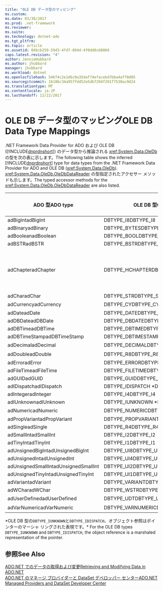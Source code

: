 ```yaml
---
title: "OLE DB データ型のマッピング"
ms.custom: 
ms.date: 03/30/2017
ms.prod: .net-framework
ms.reviewer: 
ms.suite: 
ms.technology: dotnet-ado
ms.tgt_pltfrm: 
ms.topic: article
ms.assetid: 04bcb259-59d3-4fd7-894d-4f0dd0c68069
caps.latest.revision: "4"
author: JennieHubbard
ms.author: jhubbard
manager: jhubbard
ms.workload: dotnet
ms.openlocfilehash: 546f4c2e1d6c0a35daf74efacebd7bba4aff8d05
ms.sourcegitcommit: 16186c34a957fdd52e5db7294f291f7530ac9d24
ms.translationtype: MT
ms.contentlocale: ja-JP
ms.lasthandoff: 12/22/2017
---
```

# <a name="ole-db-data-type-mappings"></a><span data-ttu-id="0312a-102">OLE DB データ型のマッピング</span><span class="sxs-lookup"><span data-stu-id="0312a-102">OLE DB Data Type Mappings</span></span>
<span data-ttu-id="0312a-103">.NET Framework Data Provider for ADO および OLE DB ([!INCLUDE[dnprdnshort](../../../../includes/dnprdnshort-md.md)]) のデータ型から推論される <xref:System.Data.OleDb> の型を次の表に示します。</span><span class="sxs-lookup"><span data-stu-id="0312a-103">The following table shows the inferred [!INCLUDE[dnprdnshort](../../../../includes/dnprdnshort-md.md)] type for data types from the .NET Framework Data Provider for ADO and OLE DB (<xref:System.Data.OleDb>).</span></span> <span data-ttu-id="0312a-104"><xref:System.Data.OleDb.OleDbDataReader> の型指定されたアクセサー メソッドも示します。</span><span class="sxs-lookup"><span data-stu-id="0312a-104">The typed accessor methods for the <xref:System.Data.OleDb.OleDbDataReader> are also listed.</span></span>  
  
|<span data-ttu-id="0312a-105">ADO 型</span><span class="sxs-lookup"><span data-stu-id="0312a-105">ADO type</span></span>|<span data-ttu-id="0312a-106">OLE DB 型</span><span class="sxs-lookup"><span data-stu-id="0312a-106">OLE DB type</span></span>|[!INCLUDE[dnprdnshort](../../../../includes/dnprdnshort-md.md)]<span data-ttu-id="0312a-107"> 型</span><span class="sxs-lookup"><span data-stu-id="0312a-107"> type</span></span>|[!INCLUDE[dnprdnshort](../../../../includes/dnprdnshort-md.md)]<span data-ttu-id="0312a-108"> の型指定されたアクセサー</span><span class="sxs-lookup"><span data-stu-id="0312a-108"> typed accessor</span></span>|  
|--------------|-----------------|----------------------------------------------------------------------|--------------------------------------------------------------------------------|  
|<span data-ttu-id="0312a-109">adBigInt</span><span class="sxs-lookup"><span data-stu-id="0312a-109">adBigInt</span></span>|<span data-ttu-id="0312a-110">DBTYPE_I8</span><span class="sxs-lookup"><span data-stu-id="0312a-110">DBTYPE_I8</span></span>|<span data-ttu-id="0312a-111">Int64</span><span class="sxs-lookup"><span data-stu-id="0312a-111">Int64</span></span>|<span data-ttu-id="0312a-112">GetInt64()</span><span class="sxs-lookup"><span data-stu-id="0312a-112">GetInt64()</span></span>|  
|<span data-ttu-id="0312a-113">adBinary</span><span class="sxs-lookup"><span data-stu-id="0312a-113">adBinary</span></span>|<span data-ttu-id="0312a-114">DBTYPE_BYTES</span><span class="sxs-lookup"><span data-stu-id="0312a-114">DBTYPE_BYTES</span></span>|<span data-ttu-id="0312a-115">Byte[]</span><span class="sxs-lookup"><span data-stu-id="0312a-115">Byte[]</span></span>|<span data-ttu-id="0312a-116">GetBytes()</span><span class="sxs-lookup"><span data-stu-id="0312a-116">GetBytes()</span></span>|  
|<span data-ttu-id="0312a-117">adBoolean</span><span class="sxs-lookup"><span data-stu-id="0312a-117">adBoolean</span></span>|<span data-ttu-id="0312a-118">DBTYPE_BOOL</span><span class="sxs-lookup"><span data-stu-id="0312a-118">DBTYPE_BOOL</span></span>|<span data-ttu-id="0312a-119">Boolean</span><span class="sxs-lookup"><span data-stu-id="0312a-119">Boolean</span></span>|<span data-ttu-id="0312a-120">GetBoolean()</span><span class="sxs-lookup"><span data-stu-id="0312a-120">GetBoolean()</span></span>|  
|<span data-ttu-id="0312a-121">adBSTR</span><span class="sxs-lookup"><span data-stu-id="0312a-121">adBSTR</span></span>|<span data-ttu-id="0312a-122">DBTYPE_BSTR</span><span class="sxs-lookup"><span data-stu-id="0312a-122">DBTYPE_BSTR</span></span>|<span data-ttu-id="0312a-123">String</span><span class="sxs-lookup"><span data-stu-id="0312a-123">String</span></span>|<span data-ttu-id="0312a-124">GetString()</span><span class="sxs-lookup"><span data-stu-id="0312a-124">GetString()</span></span>|  
|<span data-ttu-id="0312a-125">adChapter</span><span class="sxs-lookup"><span data-stu-id="0312a-125">adChapter</span></span>|<span data-ttu-id="0312a-126">DBTYPE_HCHAPTER</span><span class="sxs-lookup"><span data-stu-id="0312a-126">DBTYPE_HCHAPTER</span></span>|<span data-ttu-id="0312a-127">`DataReader` によってサポートされます。</span><span class="sxs-lookup"><span data-stu-id="0312a-127">Supported through the `DataReader`.</span></span> <span data-ttu-id="0312a-128">参照してください[DataReader を使用してデータを取得する](../../../../docs/framework/data/adonet/retrieving-data-using-a-datareader.md)です。</span><span class="sxs-lookup"><span data-stu-id="0312a-128">See [Retrieving Data Using a DataReader](../../../../docs/framework/data/adonet/retrieving-data-using-a-datareader.md).</span></span>|<span data-ttu-id="0312a-129">GetValue()</span><span class="sxs-lookup"><span data-stu-id="0312a-129">GetValue()</span></span>|  
|<span data-ttu-id="0312a-130">adChar</span><span class="sxs-lookup"><span data-stu-id="0312a-130">adChar</span></span>|<span data-ttu-id="0312a-131">DBTYPE_STR</span><span class="sxs-lookup"><span data-stu-id="0312a-131">DBTYPE_STR</span></span>|<span data-ttu-id="0312a-132">String</span><span class="sxs-lookup"><span data-stu-id="0312a-132">String</span></span>|<span data-ttu-id="0312a-133">GetString()</span><span class="sxs-lookup"><span data-stu-id="0312a-133">GetString()</span></span>|  
|<span data-ttu-id="0312a-134">adCurrency</span><span class="sxs-lookup"><span data-stu-id="0312a-134">adCurrency</span></span>|<span data-ttu-id="0312a-135">DBTYPE_CY</span><span class="sxs-lookup"><span data-stu-id="0312a-135">DBTYPE_CY</span></span>|<span data-ttu-id="0312a-136">Decimal (10 進数型)</span><span class="sxs-lookup"><span data-stu-id="0312a-136">Decimal</span></span>|<span data-ttu-id="0312a-137">GetDecimal()</span><span class="sxs-lookup"><span data-stu-id="0312a-137">GetDecimal()</span></span>|  
|<span data-ttu-id="0312a-138">adDate</span><span class="sxs-lookup"><span data-stu-id="0312a-138">adDate</span></span>|<span data-ttu-id="0312a-139">DBTYPE_DATE</span><span class="sxs-lookup"><span data-stu-id="0312a-139">DBTYPE_DATE</span></span>|<span data-ttu-id="0312a-140">DateTime</span><span class="sxs-lookup"><span data-stu-id="0312a-140">DateTime</span></span>|<span data-ttu-id="0312a-141">GetDateTime()</span><span class="sxs-lookup"><span data-stu-id="0312a-141">GetDateTime()</span></span>|  
|<span data-ttu-id="0312a-142">adDBDate</span><span class="sxs-lookup"><span data-stu-id="0312a-142">adDBDate</span></span>|<span data-ttu-id="0312a-143">DBTYPE_DBDATE</span><span class="sxs-lookup"><span data-stu-id="0312a-143">DBTYPE_DBDATE</span></span>|<span data-ttu-id="0312a-144">DateTime</span><span class="sxs-lookup"><span data-stu-id="0312a-144">DateTime</span></span>|<span data-ttu-id="0312a-145">GetDateTime()</span><span class="sxs-lookup"><span data-stu-id="0312a-145">GetDateTime()</span></span>|  
|<span data-ttu-id="0312a-146">adDBTime</span><span class="sxs-lookup"><span data-stu-id="0312a-146">adDBTime</span></span>|<span data-ttu-id="0312a-147">DBTYPE_DBTIME</span><span class="sxs-lookup"><span data-stu-id="0312a-147">DBTYPE_DBTIME</span></span>|<span data-ttu-id="0312a-148">DateTime</span><span class="sxs-lookup"><span data-stu-id="0312a-148">DateTime</span></span>|<span data-ttu-id="0312a-149">GetDateTime()</span><span class="sxs-lookup"><span data-stu-id="0312a-149">GetDateTime()</span></span>|  
|<span data-ttu-id="0312a-150">adDBTimeStamp</span><span class="sxs-lookup"><span data-stu-id="0312a-150">adDBTimeStamp</span></span>|<span data-ttu-id="0312a-151">DBTYPE_DBTIMESTAMP</span><span class="sxs-lookup"><span data-stu-id="0312a-151">DBTYPE_DBTIMESTAMP</span></span>|<span data-ttu-id="0312a-152">DateTime</span><span class="sxs-lookup"><span data-stu-id="0312a-152">DateTime</span></span>|<span data-ttu-id="0312a-153">GetDateTime()</span><span class="sxs-lookup"><span data-stu-id="0312a-153">GetDateTime()</span></span>|  
|<span data-ttu-id="0312a-154">adDecimal</span><span class="sxs-lookup"><span data-stu-id="0312a-154">adDecimal</span></span>|<span data-ttu-id="0312a-155">DBTYPE_DECIMAL</span><span class="sxs-lookup"><span data-stu-id="0312a-155">DBTYPE_DECIMAL</span></span>|<span data-ttu-id="0312a-156">Decimal (10 進数型)</span><span class="sxs-lookup"><span data-stu-id="0312a-156">Decimal</span></span>|<span data-ttu-id="0312a-157">GetDecimal()</span><span class="sxs-lookup"><span data-stu-id="0312a-157">GetDecimal()</span></span>|  
|<span data-ttu-id="0312a-158">adDouble</span><span class="sxs-lookup"><span data-stu-id="0312a-158">adDouble</span></span>|<span data-ttu-id="0312a-159">DBTYPE_R8</span><span class="sxs-lookup"><span data-stu-id="0312a-159">DBTYPE_R8</span></span>|<span data-ttu-id="0312a-160">Double (倍精度浮動小数点型)</span><span class="sxs-lookup"><span data-stu-id="0312a-160">Double</span></span>|<span data-ttu-id="0312a-161">GetDouble()</span><span class="sxs-lookup"><span data-stu-id="0312a-161">GetDouble()</span></span>|  
|<span data-ttu-id="0312a-162">adError</span><span class="sxs-lookup"><span data-stu-id="0312a-162">adError</span></span>|<span data-ttu-id="0312a-163">DBTYPE_ERROR</span><span class="sxs-lookup"><span data-stu-id="0312a-163">DBTYPE_ERROR</span></span>|<span data-ttu-id="0312a-164">ExternalException</span><span class="sxs-lookup"><span data-stu-id="0312a-164">ExternalException</span></span>|<span data-ttu-id="0312a-165">GetValue()</span><span class="sxs-lookup"><span data-stu-id="0312a-165">GetValue()</span></span>|  
|<span data-ttu-id="0312a-166">adFileTime</span><span class="sxs-lookup"><span data-stu-id="0312a-166">adFileTime</span></span>|<span data-ttu-id="0312a-167">DBTYPE_FILETIME</span><span class="sxs-lookup"><span data-stu-id="0312a-167">DBTYPE_FILETIME</span></span>|<span data-ttu-id="0312a-168">DateTime</span><span class="sxs-lookup"><span data-stu-id="0312a-168">DateTime</span></span>|<span data-ttu-id="0312a-169">GetDateTime()</span><span class="sxs-lookup"><span data-stu-id="0312a-169">GetDateTime()</span></span>|  
|<span data-ttu-id="0312a-170">adGUID</span><span class="sxs-lookup"><span data-stu-id="0312a-170">adGUID</span></span>|<span data-ttu-id="0312a-171">DBTYPE_GUID</span><span class="sxs-lookup"><span data-stu-id="0312a-171">DBTYPE_GUID</span></span>|<span data-ttu-id="0312a-172">Guid</span><span class="sxs-lookup"><span data-stu-id="0312a-172">Guid</span></span>|<span data-ttu-id="0312a-173">GetGuid()</span><span class="sxs-lookup"><span data-stu-id="0312a-173">GetGuid()</span></span>|  
|<span data-ttu-id="0312a-174">adIDispatch</span><span class="sxs-lookup"><span data-stu-id="0312a-174">adIDispatch</span></span>|<span data-ttu-id="0312a-175">DBTYPE_IDISPATCH *</span><span class="sxs-lookup"><span data-stu-id="0312a-175">DBTYPE_IDISPATCH *</span></span>|<span data-ttu-id="0312a-176">Object</span><span class="sxs-lookup"><span data-stu-id="0312a-176">Object</span></span>|<span data-ttu-id="0312a-177">GetValue()</span><span class="sxs-lookup"><span data-stu-id="0312a-177">GetValue()</span></span>|  
|<span data-ttu-id="0312a-178">adInteger</span><span class="sxs-lookup"><span data-stu-id="0312a-178">adInteger</span></span>|<span data-ttu-id="0312a-179">DBTYPE_I4</span><span class="sxs-lookup"><span data-stu-id="0312a-179">DBTYPE_I4</span></span>|<span data-ttu-id="0312a-180">Int32</span><span class="sxs-lookup"><span data-stu-id="0312a-180">Int32</span></span>|<span data-ttu-id="0312a-181">GetInt32()</span><span class="sxs-lookup"><span data-stu-id="0312a-181">GetInt32()</span></span>|  
|<span data-ttu-id="0312a-182">adIUnknown</span><span class="sxs-lookup"><span data-stu-id="0312a-182">adIUnknown</span></span>|<span data-ttu-id="0312a-183">DBTYPE_IUNKNOWN *</span><span class="sxs-lookup"><span data-stu-id="0312a-183">DBTYPE_IUNKNOWN *</span></span>|<span data-ttu-id="0312a-184">Object</span><span class="sxs-lookup"><span data-stu-id="0312a-184">Object</span></span>|<span data-ttu-id="0312a-185">GetValue()</span><span class="sxs-lookup"><span data-stu-id="0312a-185">GetValue()</span></span>|  
|<span data-ttu-id="0312a-186">adNumeric</span><span class="sxs-lookup"><span data-stu-id="0312a-186">adNumeric</span></span>|<span data-ttu-id="0312a-187">DBTYPE_NUMERIC</span><span class="sxs-lookup"><span data-stu-id="0312a-187">DBTYPE_NUMERIC</span></span>|<span data-ttu-id="0312a-188">Decimal (10 進数型)</span><span class="sxs-lookup"><span data-stu-id="0312a-188">Decimal</span></span>|<span data-ttu-id="0312a-189">GetDecimal()</span><span class="sxs-lookup"><span data-stu-id="0312a-189">GetDecimal()</span></span>|  
|<span data-ttu-id="0312a-190">adPropVariant</span><span class="sxs-lookup"><span data-stu-id="0312a-190">adPropVariant</span></span>|<span data-ttu-id="0312a-191">DBTYPE_PROPVARIANT</span><span class="sxs-lookup"><span data-stu-id="0312a-191">DBTYPE_PROPVARIANT</span></span>|<span data-ttu-id="0312a-192">Object</span><span class="sxs-lookup"><span data-stu-id="0312a-192">Object</span></span>|<span data-ttu-id="0312a-193">GetValue()</span><span class="sxs-lookup"><span data-stu-id="0312a-193">GetValue()</span></span>|  
|<span data-ttu-id="0312a-194">adSingle</span><span class="sxs-lookup"><span data-stu-id="0312a-194">adSingle</span></span>|<span data-ttu-id="0312a-195">DBTYPE_R4</span><span class="sxs-lookup"><span data-stu-id="0312a-195">DBTYPE_R4</span></span>|<span data-ttu-id="0312a-196">Single</span><span class="sxs-lookup"><span data-stu-id="0312a-196">Single</span></span>|<span data-ttu-id="0312a-197">GetFloat()</span><span class="sxs-lookup"><span data-stu-id="0312a-197">GetFloat()</span></span>|  
|<span data-ttu-id="0312a-198">adSmallInt</span><span class="sxs-lookup"><span data-stu-id="0312a-198">adSmallInt</span></span>|<span data-ttu-id="0312a-199">DBTYPE_I2</span><span class="sxs-lookup"><span data-stu-id="0312a-199">DBTYPE_I2</span></span>|<span data-ttu-id="0312a-200">Int16</span><span class="sxs-lookup"><span data-stu-id="0312a-200">Int16</span></span>|<span data-ttu-id="0312a-201">GetInt16()</span><span class="sxs-lookup"><span data-stu-id="0312a-201">GetInt16()</span></span>|  
|<span data-ttu-id="0312a-202">adTinyInt</span><span class="sxs-lookup"><span data-stu-id="0312a-202">adTinyInt</span></span>|<span data-ttu-id="0312a-203">DBTYPE_I1</span><span class="sxs-lookup"><span data-stu-id="0312a-203">DBTYPE_I1</span></span>|<span data-ttu-id="0312a-204">Byte</span><span class="sxs-lookup"><span data-stu-id="0312a-204">Byte</span></span>|<span data-ttu-id="0312a-205">GetByte()</span><span class="sxs-lookup"><span data-stu-id="0312a-205">GetByte()</span></span>|  
|<span data-ttu-id="0312a-206">adUnsignedBigInt</span><span class="sxs-lookup"><span data-stu-id="0312a-206">adUnsignedBigInt</span></span>|<span data-ttu-id="0312a-207">DBTYPE_UI8</span><span class="sxs-lookup"><span data-stu-id="0312a-207">DBTYPE_UI8</span></span>|<span data-ttu-id="0312a-208">UInt64</span><span class="sxs-lookup"><span data-stu-id="0312a-208">UInt64</span></span>|<span data-ttu-id="0312a-209">GetValue()</span><span class="sxs-lookup"><span data-stu-id="0312a-209">GetValue()</span></span>|  
|<span data-ttu-id="0312a-210">adUnsignedInt</span><span class="sxs-lookup"><span data-stu-id="0312a-210">adUnsignedInt</span></span>|<span data-ttu-id="0312a-211">DBTYPE_UI4</span><span class="sxs-lookup"><span data-stu-id="0312a-211">DBTYPE_UI4</span></span>|<span data-ttu-id="0312a-212">UInt32</span><span class="sxs-lookup"><span data-stu-id="0312a-212">UInt32</span></span>|<span data-ttu-id="0312a-213">GetValue()</span><span class="sxs-lookup"><span data-stu-id="0312a-213">GetValue()</span></span>|  
|<span data-ttu-id="0312a-214">adUnsignedSmallInt</span><span class="sxs-lookup"><span data-stu-id="0312a-214">adUnsignedSmallInt</span></span>|<span data-ttu-id="0312a-215">DBTYPE_UI2</span><span class="sxs-lookup"><span data-stu-id="0312a-215">DBTYPE_UI2</span></span>|<span data-ttu-id="0312a-216">UInt16</span><span class="sxs-lookup"><span data-stu-id="0312a-216">UInt16</span></span>|<span data-ttu-id="0312a-217">GetValue()</span><span class="sxs-lookup"><span data-stu-id="0312a-217">GetValue()</span></span>|  
|<span data-ttu-id="0312a-218">adUnsignedTinyInt</span><span class="sxs-lookup"><span data-stu-id="0312a-218">adUnsignedTinyInt</span></span>|<span data-ttu-id="0312a-219">DBTYPE_UI1</span><span class="sxs-lookup"><span data-stu-id="0312a-219">DBTYPE_UI1</span></span>|<span data-ttu-id="0312a-220">Byte</span><span class="sxs-lookup"><span data-stu-id="0312a-220">Byte</span></span>|<span data-ttu-id="0312a-221">GetByte()</span><span class="sxs-lookup"><span data-stu-id="0312a-221">GetByte()</span></span>|  
|<span data-ttu-id="0312a-222">adVariant</span><span class="sxs-lookup"><span data-stu-id="0312a-222">adVariant</span></span>|<span data-ttu-id="0312a-223">DBTYPE_VARIANT</span><span class="sxs-lookup"><span data-stu-id="0312a-223">DBTYPE_VARIANT</span></span>|<span data-ttu-id="0312a-224">Object</span><span class="sxs-lookup"><span data-stu-id="0312a-224">Object</span></span>|<span data-ttu-id="0312a-225">GetValue()</span><span class="sxs-lookup"><span data-stu-id="0312a-225">GetValue()</span></span>|  
|<span data-ttu-id="0312a-226">adWChar</span><span class="sxs-lookup"><span data-stu-id="0312a-226">adWChar</span></span>|<span data-ttu-id="0312a-227">DBTYPE_WSTR</span><span class="sxs-lookup"><span data-stu-id="0312a-227">DBTYPE_WSTR</span></span>|<span data-ttu-id="0312a-228">String</span><span class="sxs-lookup"><span data-stu-id="0312a-228">String</span></span>|<span data-ttu-id="0312a-229">GetString()</span><span class="sxs-lookup"><span data-stu-id="0312a-229">GetString()</span></span>|  
|<span data-ttu-id="0312a-230">adUserDefined</span><span class="sxs-lookup"><span data-stu-id="0312a-230">adUserDefined</span></span>|<span data-ttu-id="0312a-231">DBTYPE_UDT</span><span class="sxs-lookup"><span data-stu-id="0312a-231">DBTYPE_UDT</span></span>|<span data-ttu-id="0312a-232">サポート外</span><span class="sxs-lookup"><span data-stu-id="0312a-232">not supported</span></span>||  
|<span data-ttu-id="0312a-233">adVarNumeric</span><span class="sxs-lookup"><span data-stu-id="0312a-233">adVarNumeric</span></span>|<span data-ttu-id="0312a-234">DBTYPE_VARNUMERIC</span><span class="sxs-lookup"><span data-stu-id="0312a-234">DBTYPE_VARNUMERIC</span></span>|<span data-ttu-id="0312a-235">サポート外</span><span class="sxs-lookup"><span data-stu-id="0312a-235">not supported</span></span>||  
  
 <span data-ttu-id="0312a-236">\*OLE DB 型の`DBTYPE_IUNKNOWN`と`DBTYPE_IDISPATCH`、オブジェクト参照はポインターのマーシャ リングされた表現です。</span><span class="sxs-lookup"><span data-stu-id="0312a-236">\* For the OLE DB types `DBTYPE_IUNKNOWN` and `DBTYPE_IDISPATCH`, the object reference is a marshaled representation of the pointer.</span></span>  
  
## <a name="see-also"></a><span data-ttu-id="0312a-237">参照</span><span class="sxs-lookup"><span data-stu-id="0312a-237">See Also</span></span>  
 [<span data-ttu-id="0312a-238">ADO.NET でのデータの取得および変更</span><span class="sxs-lookup"><span data-stu-id="0312a-238">Retrieving and Modifying Data in ADO.NET</span></span>](../../../../docs/framework/data/adonet/retrieving-and-modifying-data.md)  
 [<span data-ttu-id="0312a-239">ADO.NET のマネージ プロバイダーと DataSet デベロッパー センター</span><span class="sxs-lookup"><span data-stu-id="0312a-239">ADO.NET Managed Providers and DataSet Developer Center</span></span>](http://go.microsoft.com/fwlink/?LinkId=217917)
